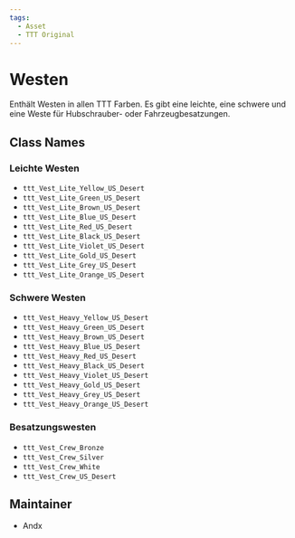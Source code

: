```yaml
---
tags:
  - Asset
  - TTT Original
---
```


# Westen

Enthält Westen in allen TTT Farben. Es gibt eine leichte, eine schwere und eine Weste für Hubschrauber- oder Fahrzeugbesatzungen.

## Class Names

### Leichte Westen

- `ttt_Vest_Lite_Yellow_US_Desert`
- `ttt_Vest_Lite_Green_US_Desert`
- `ttt_Vest_Lite_Brown_US_Desert`
- `ttt_Vest_Lite_Blue_US_Desert`
- `ttt_Vest_Lite_Red_US_Desert`
- `ttt_Vest_Lite_Black_US_Desert`
- `ttt_Vest_Lite_Violet_US_Desert`
- `ttt_Vest_Lite_Gold_US_Desert`
- `ttt_Vest_Lite_Grey_US_Desert`
- `ttt_Vest_Lite_Orange_US_Desert`

### Schwere Westen

- `ttt_Vest_Heavy_Yellow_US_Desert`
- `ttt_Vest_Heavy_Green_US_Desert`
- `ttt_Vest_Heavy_Brown_US_Desert`
- `ttt_Vest_Heavy_Blue_US_Desert`
- `ttt_Vest_Heavy_Red_US_Desert`
- `ttt_Vest_Heavy_Black_US_Desert`
- `ttt_Vest_Heavy_Violet_US_Desert`
- `ttt_Vest_Heavy_Gold_US_Desert`
- `ttt_Vest_Heavy_Grey_US_Desert`
- `ttt_Vest_Heavy_Orange_US_Desert`

### Besatzungswesten

- `ttt_Vest_Crew_Bronze`
- `ttt_Vest_Crew_Silver`
- `ttt_Vest_Crew_White`
- `ttt_Vest_Crew_US_Desert`

## Maintainer

- Andx

